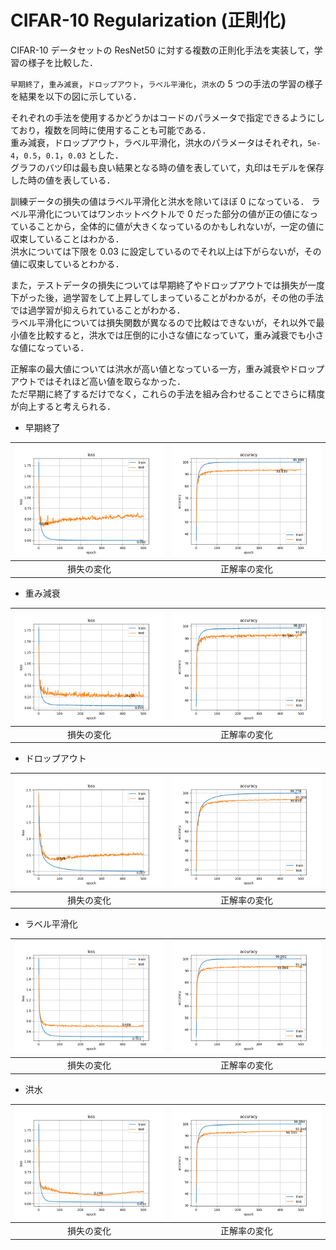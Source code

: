 # CIFAR-10 Regularization (正則化)

CIFAR-10 データセットの ResNet50 に対する複数の正則化手法を実装して，学習の様子を比較した．

`早期終了`，`重み減衰`，`ドロップアウト`，`ラベル平滑化`，`洪水`の 5 つの手法の学習の様子を結果を以下の図に示している．

それぞれの手法を使用するかどうかはコードのパラメータで指定できるようにしており，複数を同時に使用することも可能である．<br>
重み減衰，ドロップアウト，ラベル平滑化，洪水のパラメータはそれぞれ，`5e-4`，`0.5`，`0.1`，`0.03` とした．<br>
グラフのバツ印は最も良い結果となる時の値を表していて，丸印はモデルを保存した時の値を表している．

訓練データの損失の値はラベル平滑化と洪水を除いてほぼ 0 になっている．
ラベル平滑化についてはワンホットベクトルで 0 だった部分の値が正の値になっていることから，全体的に値が大きくなっているのかもしれないが，一定の値に収束していることはわかる．<br>
洪水については下限を 0.03 に設定しているのでそれ以上は下がらないが，その値に収束しているとわかる．

また，テストデータの損失については早期終了やドロップアウトでは損失が一度下がった後，過学習をして上昇してしまっていることがわかるが，その他の手法では過学習が抑えられていることがわかる．<br>
ラベル平滑化については損失関数が異なるので比較はできないが，それ以外で最小値を比較すると，洪水では圧倒的に小さな値になっていて，重み減衰でも小さな値になっている．

正解率の最大値については洪水が高い値となっている一方，重み減衰やドロップアウトではそれほど高い値を取らなかった．<br>
ただ早期に終了するだけでなく，これらの手法を組み合わせることでさらに精度が向上すると考えられる．

- 早期終了

| <img src="./graph/loss-early.png" alt="loss-early"> | <img src="./graph/accuracy-early.png" alt="accuracy-early"> |
|:-------------------------------:|:-----------------------------:|
| 損失の変化 | 正解率の変化 |

- 重み減衰

| <img src="./graph/loss-decay.png" alt="loss-decay"> | <img src="./graph/accuracy-decay.png" alt="accuracy-decay"> |
|:-------------------------------:|:-----------------------------:|
| 損失の変化 | 正解率の変化 |

- ドロップアウト

| <img src="./graph/loss-dropout.png" alt="loss-dropout"> | <img src="./graph/accuracy-dropout.png" alt="accuracy-dropout"> |
|:-------------------------------:|:-----------------------------:|
| 損失の変化 | 正解率の変化 |

- ラベル平滑化

| <img src="./graph/loss-label.png" alt="loss-label"> | <img src="./graph/accuracy-label.png" alt="accuracy-label"> |
|:-------------------------------:|:-----------------------------:|
| 損失の変化 | 正解率の変化 |

- 洪水

| <img src="./graph/loss-flooding.png" alt="loss-flooding"> | <img src="./graph/accuracy-flooding.png" alt="accuracy-flooding"> |
|:-------------------------------:|:-----------------------------:|
| 損失の変化 | 正解率の変化 |

